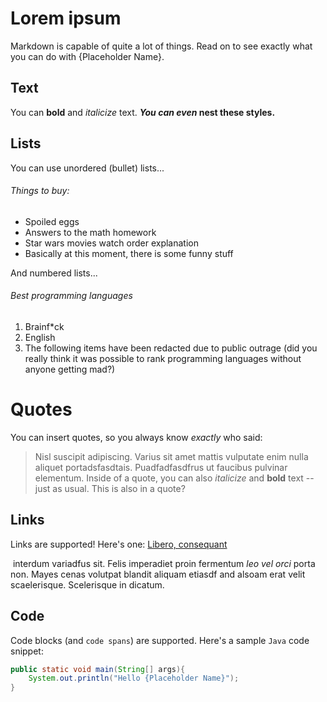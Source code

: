 # Lorem ipsum
Markdown is capable of quite a lot of things. Read on to see exactly what you can do with {Placeholder Name}.

## Text
You can **bold** and *italicize* text. ***You can even* nest these styles.**

## Lists
You can use unordered (bullet) lists...

###### Things to buy:
- Spoiled eggs
- Answers to the math homework
- Star wars movies watch order explanation
- Basically at this moment, there is some funny stuff

And numbered lists...

###### Best programming languages
1. Brainf*ck
2. English
3. The following items have been redacted due to public outrage (did you really think it was possible to rank programming languages without anyone getting mad?)

# Quotes
You can insert quotes, so you always know *exactly* who said:

> Nisl suscipit adipiscing. Varius sit amet mattis vulputate enim nulla aliquet portadsfasdtais. Puadfadfasdfrus ut faucibus pulvinar elementum.
> Inside of a quote, you can also *italicize* and **bold** text -- just as usual.
> This is also in a quote?

## Links
Links are supported! Here's one: [Libero, consequant](https://github.com/borisnezlobin/editor/tree/master) 

 interdum variadfus sit. Felis imperadiet proin fermentum *leo vel orci* porta non. Mayes cenas volutpat blandit aliquam etiasdf and alsoam erat velit scaelerisque. Scelerisque in dicatum.

## Code
Code blocks (and `code spans`) are supported. Here's a sample `Java` code snippet:
```java
public static void main(String[] args){
    System.out.println("Hello {Placeholder Name}");
}
```
